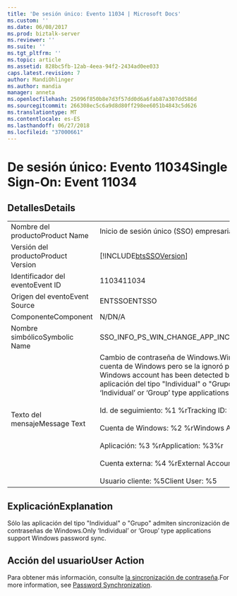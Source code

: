 ```yaml
---
title: 'De sesión único: Evento 11034 | Microsoft Docs'
ms.custom: ''
ms.date: 06/08/2017
ms.prod: biztalk-server
ms.reviewer: ''
ms.suite: ''
ms.tgt_pltfrm: ''
ms.topic: article
ms.assetid: 828bc5fb-12ab-4eea-94f2-2434ad0ee033
caps.latest.revision: 7
author: MandiOhlinger
ms.author: mandia
manager: anneta
ms.openlocfilehash: 25096f850b8e7d3f57dd0d6a6fab87a307dd586d
ms.sourcegitcommit: 266308ec5c6a9d8d80ff298ee6051b4843c5d626
ms.translationtype: MT
ms.contentlocale: es-ES
ms.lasthandoff: 06/27/2018
ms.locfileid: "37000661"
---
```

# <a name="single-sign-on-event-11034"></a><span data-ttu-id="6dba5-102">De sesión único: Evento 11034</span><span class="sxs-lookup"><span data-stu-id="6dba5-102">Single Sign-On: Event 11034</span></span>
## <a name="details"></a><span data-ttu-id="6dba5-103">Detalles</span><span class="sxs-lookup"><span data-stu-id="6dba5-103">Details</span></span>  
  
|                 |                                                                                                                                                                                                                                                                                                                                                                                         |
|-----------------|-----------------------------------------------------------------------------------------------------------------------------------------------------------------------------------------------------------------------------------------------------------------------------------------------------------------------------------------------------------------------------------------|
|  <span data-ttu-id="6dba5-104">Nombre del producto</span><span class="sxs-lookup"><span data-stu-id="6dba5-104">Product Name</span></span>   |                                                                                                                                                                                <span data-ttu-id="6dba5-105">Inicio de sesión único (SSO) empresarial</span><span class="sxs-lookup"><span data-stu-id="6dba5-105">Enterprise Single Sign-On</span></span>                                                                                                                                                                                |
| <span data-ttu-id="6dba5-106">Versión del producto</span><span class="sxs-lookup"><span data-stu-id="6dba5-106">Product Version</span></span> |                                                                                                                                                               [!INCLUDE[btsSSOVersion](../includes/btsssoversion-md.md)]                                                                                                                                                                |
|    <span data-ttu-id="6dba5-107">Identificador del evento</span><span class="sxs-lookup"><span data-stu-id="6dba5-107">Event ID</span></span>     |                                                                                                                                                                                          <span data-ttu-id="6dba5-108">11034</span><span class="sxs-lookup"><span data-stu-id="6dba5-108">11034</span></span>                                                                                                                                                                                          |
|  <span data-ttu-id="6dba5-109">Origen del evento</span><span class="sxs-lookup"><span data-stu-id="6dba5-109">Event Source</span></span>   |                                                                                                                                                                                         <span data-ttu-id="6dba5-110">ENTSSO</span><span class="sxs-lookup"><span data-stu-id="6dba5-110">ENTSSO</span></span>                                                                                                                                                                                          |
|    <span data-ttu-id="6dba5-111">Componente</span><span class="sxs-lookup"><span data-stu-id="6dba5-111">Component</span></span>    |                                                                                                                                                                                           <span data-ttu-id="6dba5-112">N/D</span><span class="sxs-lookup"><span data-stu-id="6dba5-112">N/A</span></span>                                                                                                                                                                                           |
|  <span data-ttu-id="6dba5-113">Nombre simbólico</span><span class="sxs-lookup"><span data-stu-id="6dba5-113">Symbolic Name</span></span>  |                                                                                                                                                                        <span data-ttu-id="6dba5-114">SSO_INFO_PS_WIN_CHANGE_APP_INCORRECT_TYPE</span><span class="sxs-lookup"><span data-stu-id="6dba5-114">SSO_INFO_PS_WIN_CHANGE_APP_INCORRECT_TYPE</span></span>                                                                                                                                                                        |
|  <span data-ttu-id="6dba5-115">Texto del mensaje</span><span class="sxs-lookup"><span data-stu-id="6dba5-115">Message Text</span></span>   | <span data-ttu-id="6dba5-116">Cambio de contraseña de Windows.</span><span class="sxs-lookup"><span data-stu-id="6dba5-116">Windows password change.</span></span> <span data-ttu-id="6dba5-117">Se detectó una asignación para esta cuenta de Windows pero se la ignoró porque la aplicación no tiene el tipo correcto.</span><span class="sxs-lookup"><span data-stu-id="6dba5-117">A mapping for this Windows account has been detected but ignored because the application is not the correct type.</span></span> <span data-ttu-id="6dba5-118">Sólo las aplicación del tipo "Individual" o "Grupo" admiten sincronización de contraseñas de Windows.%r</span><span class="sxs-lookup"><span data-stu-id="6dba5-118">Only ‘Individual’ or ‘Group’ type applications support Windows password sync.%r</span></span><br /><br /> <span data-ttu-id="6dba5-119">Id. de seguimiento: %1 %r</span><span class="sxs-lookup"><span data-stu-id="6dba5-119">Tracking ID: %1%r</span></span><br /><br /> <span data-ttu-id="6dba5-120">Cuenta de Windows: %2 %r</span><span class="sxs-lookup"><span data-stu-id="6dba5-120">Windows Account: %2%r</span></span><br /><br /> <span data-ttu-id="6dba5-121">Aplicación: %3 %r</span><span class="sxs-lookup"><span data-stu-id="6dba5-121">Application: %3%r</span></span><br /><br /> <span data-ttu-id="6dba5-122">Cuenta externa: %4 %r</span><span class="sxs-lookup"><span data-stu-id="6dba5-122">External Account: %4%r</span></span><br /><br /> <span data-ttu-id="6dba5-123">Usuario cliente: %5</span><span class="sxs-lookup"><span data-stu-id="6dba5-123">Client User: %5</span></span> |
  
## <a name="explanation"></a><span data-ttu-id="6dba5-124">Explicación</span><span class="sxs-lookup"><span data-stu-id="6dba5-124">Explanation</span></span>  
 <span data-ttu-id="6dba5-125">Sólo las aplicación del tipo "Individual" o "Grupo" admiten sincronización de contraseñas de Windows.</span><span class="sxs-lookup"><span data-stu-id="6dba5-125">Only ‘Individual’ or ‘Group’ type applications support Windows password sync.</span></span>  
  
## <a name="user-action"></a><span data-ttu-id="6dba5-126">Acción del usuario</span><span class="sxs-lookup"><span data-stu-id="6dba5-126">User Action</span></span>  
 <span data-ttu-id="6dba5-127">Para obtener más información, consulte [la sincronización de contraseña](../core/password-synchronization2.md).</span><span class="sxs-lookup"><span data-stu-id="6dba5-127">For more information, see [Password Synchronization](../core/password-synchronization2.md).</span></span>